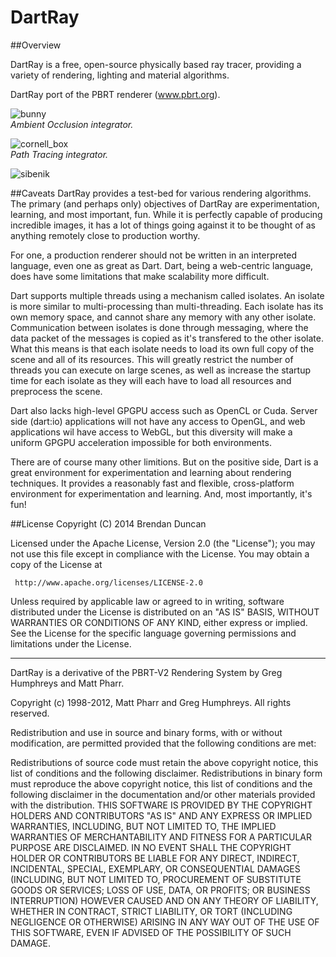 # DartRay

##Overview

DartRay is a free, open-source physically based ray tracer, providing a variety
of rendering, lighting and material algorithms.

DartRay port of the PBRT renderer (www.pbrt.org).

![bunny](https://cloud.githubusercontent.com/assets/3642099/2650559/0416dcb2-bf75-11e3-8c3e-fdb836e8146b.jpg)<br>
_Ambient Occlusion integrator._

![cornell_box](https://cloud.githubusercontent.com/assets/3642099/2703164/cf037684-c447-11e3-81d7-e2f2c6520fa1.jpg)<br>
_Path Tracing integrator._

![sibenik](https://cloud.githubusercontent.com/assets/3642099/2714447/0e5122c8-c4f7-11e3-8436-a7c5b9011ab7.jpg)<br>

##Caveats
DartRay provides a test-bed for various rendering algorithms. 
The primary (and perhaps only) objectives of DartRay are experimentation, 
learning, and most important, fun. While it is perfectly capable of producing 
incredible images, it has a lot of things going against it to be thought of as 
anything remotely close to production worthy. 

For one, a production renderer should not be written in an interpreted 
language, even one as great as Dart. Dart, being a web-centric language, does
have some limitations that make scalability more difficult.

Dart supports multiple threads using a mechanism called isolates. An isolate
is more similar to multi-processing than multi-threading. Each isolate 
has its own memory space, and cannot share any memory with any other
isolate. Communication between isolates is done through messaging, where the
data packet of the messages is copied as it's transfered to the other isolate.
What this means is that each isolate needs to load its own full copy of the 
scene and all of its resources. This will greatly restrict the number of threads
you can execute on large scenes, as well as increase the startup time for each 
isolate as they will each have to load all resources and preprocess the scene.  

Dart also lacks high-level GPGPU access such as OpenCL or Cuda.
Server side (dart:io) applications will not have any access to OpenGL, and
web applications wil have access to WebGL, but this diversity will make a 
uniform GPGPU acceleration impossible for both environments.

There are of course many other limitions. But on the positive side, Dart is
a great environment for experimentation and learning about rendering techniques.
It provides a reasonably fast and flexible, cross-platform environment for
experimentation and learning. And, most importantly, it's fun!

##License
Copyright (C) 2014 Brendan Duncan

Licensed under the Apache License, Version 2.0 (the "License");
you may not use this file except in compliance with the License.
You may obtain a copy of the License at

     http://www.apache.org/licenses/LICENSE-2.0

Unless required by applicable law or agreed to in writing, software
distributed under the License is distributed on an "AS IS" BASIS,
WITHOUT WARRANTIES OR CONDITIONS OF ANY KIND, either express or implied.
See the License for the specific language governing permissions and
limitations under the License.

----

DartRay is a derivative of the PBRT-V2 Rendering System by Greg Humphreys and
Matt Pharr.

Copyright (c) 1998-2012, Matt Pharr and Greg Humphreys.
All rights reserved.

Redistribution and use in source and binary forms, with or without modification, 
are permitted provided that the following conditions are met:

Redistributions of source code must retain the above copyright notice, this list 
of conditions and the following disclaimer.
Redistributions in binary form must reproduce the above copyright notice, this 
list of conditions and the following disclaimer in the documentation and/or 
other materials provided with the distribution.
THIS SOFTWARE IS PROVIDED BY THE COPYRIGHT HOLDERS AND CONTRIBUTORS "AS IS" AND 
ANY EXPRESS OR IMPLIED WARRANTIES, INCLUDING, BUT NOT LIMITED TO, THE IMPLIED 
WARRANTIES OF MERCHANTABILITY AND FITNESS FOR A PARTICULAR PURPOSE ARE 
DISCLAIMED. IN NO EVENT SHALL THE COPYRIGHT HOLDER OR CONTRIBUTORS BE LIABLE 
FOR ANY DIRECT, INDIRECT, INCIDENTAL, SPECIAL, EXEMPLARY, OR CONSEQUENTIAL 
DAMAGES (INCLUDING, BUT NOT LIMITED TO, PROCUREMENT OF SUBSTITUTE GOODS OR 
SERVICES; LOSS OF USE, DATA, OR PROFITS; OR BUSINESS INTERRUPTION) HOWEVER 
CAUSED AND ON ANY THEORY OF LIABILITY, WHETHER IN CONTRACT, STRICT LIABILITY, 
OR TORT (INCLUDING NEGLIGENCE OR OTHERWISE) ARISING IN ANY WAY OUT OF THE USE 
OF THIS SOFTWARE, EVEN IF ADVISED OF THE POSSIBILITY OF SUCH DAMAGE.
